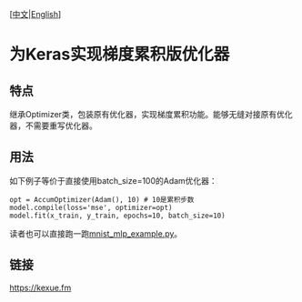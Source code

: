 [<a href="https://github.com/bojone/accum_optimizer_for_keras/blob/master/README.md">中文</a>|<a href="https://github.com/bojone/accum_optimizer_for_keras/blob/master/README_en.md">English</a>]

# 为Keras实现梯度累积版优化器

## 特点

继承Optimizer类，包装原有优化器，实现梯度累积功能。能够无缝对接原有优化器，不需要重写优化器。

## 用法

如下例子等价于直接使用batch_size=100的Adam优化器：
```
opt = AccumOptimizer(Adam(), 10) # 10是累积步数
model.compile(loss='mse', optimizer=opt)
model.fit(x_train, y_train, epochs=10, batch_size=10)
```
读者也可以直接跑一跑<a href="https://github.com/bojone/accum_optimizer_for_keras/blob/master/mnist_mlp_example.py">mnist_mlp_example.py</a>。

## 链接
https://kexue.fm

